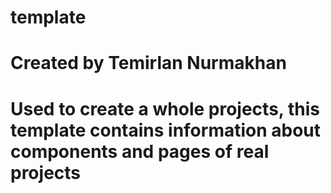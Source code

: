 # template
# Created by Temirlan Nurmakhan
# Used to create a whole projects, this template contains information about components and pages of real projects
